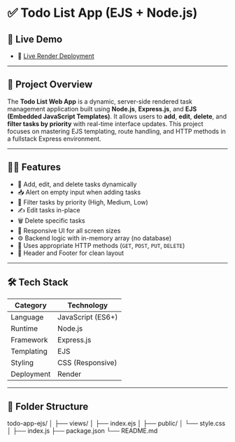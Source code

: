 ﻿# ✅ Todo List App (EJS + Node.js)

## 🚀 Live Demo

- 🔗 [Live Render Deployment](https://to-do-list-ahfo.onrender.com/)

---

## 📌 Project Overview

The **Todo List Web App** is a dynamic, server-side rendered task management application built using **Node.js**, **Express.js**, and **EJS (Embedded JavaScript Templates)**. It allows users to **add**, **edit**, **delete**, and **filter tasks by priority** with real-time interface updates. This project focuses on mastering EJS templating, route handling, and HTTP methods in a fullstack Express environment.

---

## 🧑‍💻 Features

- 📝 Add, edit, and delete tasks dynamically
- 📥 Alert on empty input when adding tasks
- 🎯 Filter tasks by priority (High, Medium, Low)
- ✍️ Edit tasks in-place
- 🗑️ Delete specific tasks
- 📱 Responsive UI for all screen sizes
- ⚙️ Backend logic with in-memory array (no database)
- 📃 Uses appropriate HTTP methods (`GET`, `POST`, `PUT`, `DELETE`)
- 📁 Header and Footer for clean layout

---

## 🛠️ Tech Stack

| Category      | Technology |
|---------------|------------|
| Language      | JavaScript (ES6+) |
| Runtime       | Node.js |
| Framework     | Express.js |
| Templating    | EJS |
| Styling       | CSS (Responsive) |
| Deployment    | Render |

---

## 📂 Folder Structure

todo-app-ejs/
│
├── views/
│ ├── index.ejs
│
├── public/
│ └── style.css
│
├── index.js
├── package.json
└── README.md
